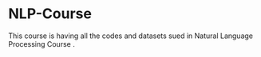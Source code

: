 # NLP-Course
This course is having all the codes and datasets sued in Natural Language Processing Course .
